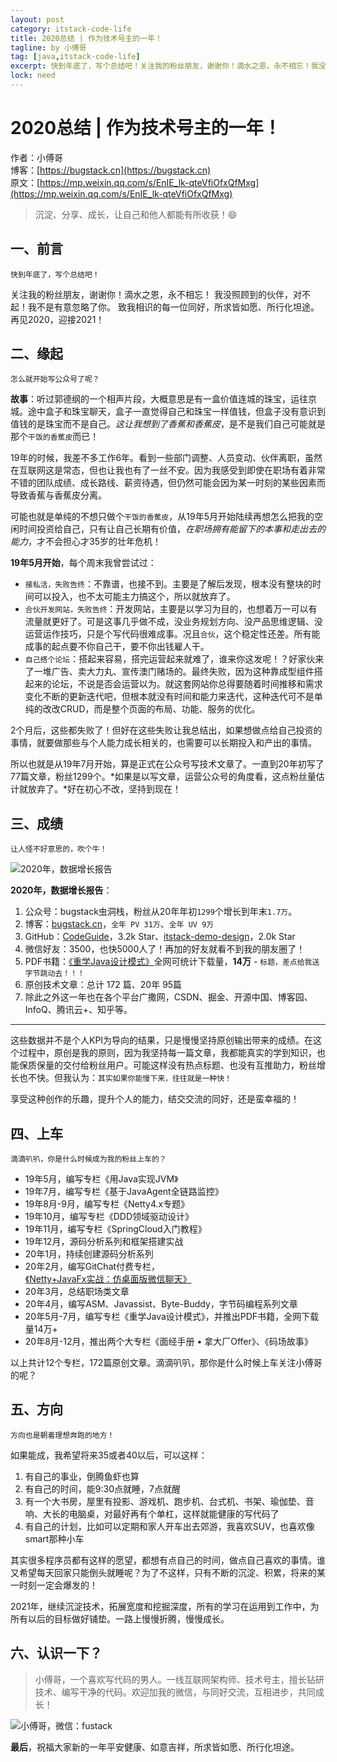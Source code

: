 ```yaml
---
layout: post
category: itstack-code-life
title: 2020总结 | 作为技术号主的一年！
tagline: by 小傅哥
tag: [java,itstack-code-life]
excerpt: 快到年底了，写个总结吧！关注我的粉丝朋友，谢谢你！滴水之恩，永不相忘！我没照顾到的伙伴，对不起！我不是有意忽略了你。致我相识的每一位同好，所求皆如愿、所行化坦途。再见2020，迎接2021！
lock: need
---
```


# 2020总结 | 作为技术号主的一年！

作者：小傅哥
<br/>博客：[https://bugstack.cn](https://bugstack.cn)
<br/>原文：[https://mp.weixin.qq.com/s/EnIE_lk-qteVfiOfxQfMxg](https://mp.weixin.qq.com/s/EnIE_lk-qteVfiOfxQfMxg)

> 沉淀、分享、成长，让自己和他人都能有所收获！😄

## 一、前言

`快到年底了，写个总结吧！`

关注我的粉丝朋友，谢谢你！滴水之恩，永不相忘！
我没照顾到的伙伴，对不起！我不是有意忽略了你。
致我相识的每一位同好，所求皆如愿、所行化坦途。
再见2020，迎接2021！

## 二、缘起

`怎么就开始写公众号了呢？`

**故事**：听过郭德纲的一个相声片段，大概意思是有一盒价值连城的珠宝，运往京城。途中盒子和珠宝聊天，盒子一直觉得自己和珠宝一样值钱，但盒子没有意识到值钱的是珠宝而不是自己。*这让我想到了香蕉和香蕉皮*，是不是我们自己可能就是那个`干饭的香蕉皮`而已！

19年的时候，我差不多工作6年。看到一些部门调整、人员变动、伙伴离职，虽然在互联网这是常态，但也让我也有了一丝不安。因为我感受到即使在职场有着非常不错的团队成绩、成长路线、薪资待遇，但仍然可能会因为某一时刻的某些因素而导致香蕉与香蕉皮分离。

可能也就是单纯的不想只做个`干饭的香蕉皮`，从19年5月开始陆续再想怎么把我的空闲时间投资给自己，只有让自己长期有价值，*在职场拥有能留下的本事和走出去的能力*，才不会担心才35岁的壮年危机！

**19年5月开始**，每个周末我曾尝试过：
- `接私活，失败告终`：不靠谱，也接不到。主要是了解后发现，根本没有整块的时间可以投入，也不太可能主力搞这个，所以就放弃了。
- `合伙开发网站，失败告终`：开发网站，主要是以学习为目的，也想着万一可以有流量就更好了。可是这事几乎做不成，没业务规划方向、没产品思维逻辑、没运营运作技巧，只是个写代码很难成事。况且`合伙`，这个稳定性还差。所有能成事的起点要不你自己干，要不你出钱雇人干。
- `自己搭个论坛`：搭起来容易，搭完运营起来就难了，谁来你这发呢！？好家伙来了一堆广告、卖大力丸、宣传澳门赌场的。最终失败，因为这种靠成型组件搭起来的论坛，不说是否会运营以为。就这套网站你总得要随着时间推移和需求变化不断的更新迭代吧，但根本就没有时间和能力来迭代，这种迭代可不是单纯的改改CRUD，而是整个页面的布局、功能、服务的优化。

2个月后，这些都失败了！但好在这些失败让我总结出，如果想做点给自己投资的事情，就要做那些与个人能力成长相关的，也需要可以长期投入和产出的事情。

所以也就是从19年7月开始，算是正式在公众号写技术文章了。一直到20年初写了77篇文章，粉丝1299个。*如果是以写文章，运营公众号的角度看，这点粉丝量估计就放弃了。*好在初心不改，坚持到现在！

## 三、成绩

`让人怪不好意思的，吹个牛！`

![2020年，数据增长报告](https://bugstack.cn/assets/images/2020/all-17-1.png)

**2020年，数据增长报告**：
1. 公众号：bugstack虫洞栈，粉丝从20年年初`1299`个增长到年末`1.7万`。
2. 博客：[bugstack.cn](https://bugstack.cn/)，`全年 PV 31万`、`全年 UV 9万`
3. GitHub：[CodeGuide](https://github.com/fuzhengwei/CodeGuide/wiki)，3.2k Star、[itstack-demo-design](https://github.com/fuzhengwei/itstack-demo-design)，2.0k Star
4. 微信好友：3500，也快5000人了！再加的好友就看不到我的朋友圈了！
5. PDF书籍：[《重学Java设计模式》](https://bugstack.cn/itstack-demo-design/2020/07/12/%E9%87%8D%E5%AD%A6-Java-%E8%AE%BE%E8%AE%A1%E6%A8%A1%E5%BC%8F.html)全网可统计下载量，**14万** - `标题，差点给我送字节跳动去！！！`
6. 原创技术文章：总计 172 篇、20年 95篇
7. 除此之外这一年也在各个平台广撒网，CSDN、掘金、开源中国、博客园、InfoQ、腾讯云+、知乎等。

---

这些数据并不是个人KPI为导向的结果，只是慢慢坚持原创输出带来的成绩。在这个过程中，原创是我的原则，因为我坚持每一篇文章，我都能真实的学到知识，也能保质保量的交付给粉丝用户。可能这样没有热点标题、也没有互推助力，粉丝增长也不快。但我认为：`其实如果你能慢下来，往往就是一种快！`

享受这种创作的乐趣，提升个人的能力，结交交流的同好，还是蛮幸福的！

## 四、上车

`滴滴叭叭，你是什么时候成为我的粉丝上车的？`

- 19年5月，编写专栏《用Java实现JVM》
- 19年7月，编写专栏《基于JavaAgent全链路监控》
- 19年8月-9月，编写专栏《Netty4.x专题》
- 19年10月，编写专栏《DDD领域驱动设计》
- 19年11月，编写专栏《SpringCloud入门教程》
- 19年12月，源码分析系列和框架搭建实战
- 20年1月，持续创建源码分析系列
- 20年2月，编写GitChat付费专栏，[《Netty+JavaFx实战：仿桌面版微信聊天》](https://bugstack.cn/itstack-demo-netty-3/2020/03/04/Netty+JavaFx%E5%AE%9E%E6%88%98-%E4%BB%BF%E6%A1%8C%E9%9D%A2%E7%89%88%E5%BE%AE%E4%BF%A1%E8%81%8A%E5%A4%A9.html)
- 20年3月，总结职场类文章
- 20年4月，编写ASM、Javassist、Byte-Buddy，字节码编程系列文章
- 20年5月-7月，编写专栏《重学Java设计模式》，并推出PDF书籍，全网下载量14万+
- 20年8月-12月，推出两个大专栏《面经手册 • 拿大厂Offer》、《码场故事》

以上共计12个专栏，172篇原创文章。滴滴叭叭，那你是什么时候上车关注小傅哥的呢？

## 五、方向

`方向也是朝着理想奔跑的地方！`

如果能成，我希望将来35或者40以后，可以这样：
1. 有自己的事业，倒腾鱼虾也算
2. 有自己的时间，能9:30点就睡，7点就醒
3. 有一个大书房，屋里有投影、游戏机、跑步机、台式机、书架、瑜伽垫、音响、大长的电脑桌，对最好再有个单杠，这样就能健康的写代码了
4. 有自己的计划，比如可以定期和家人开车出去郊游，我喜欢SUV，也喜欢像smart那种小车

其实很多程序员都有这样的愿望，都想有点自己的时间，做点自己喜欢的事情。谁又希望每天回家只能倒头就睡呢？为了不这样，只有不断的沉淀、积累，将来的某一时刻一定会爆发的！

2021年，继续沉淀技术，拓展宽度和挖掘深度，所有的学习在运用到工作中，为所有以后的目标做好铺垫。一路上慢慢折腾，慢慢成长。

## 六、认识一下？

>小傅哥，一个喜欢写代码的男人。一线互联网架构师、技术号主，擅长钻研技术、编写干净的代码。欢迎加我的微信，与同好交流，互相进步，共同成长！

![小傅哥，微信：fustack](https://bugstack.cn/assets/images/2020/all-17-2.png)

**最后**，祝福大家新的一年平安健康、如意吉祥，所求皆如愿、所行化坦途。